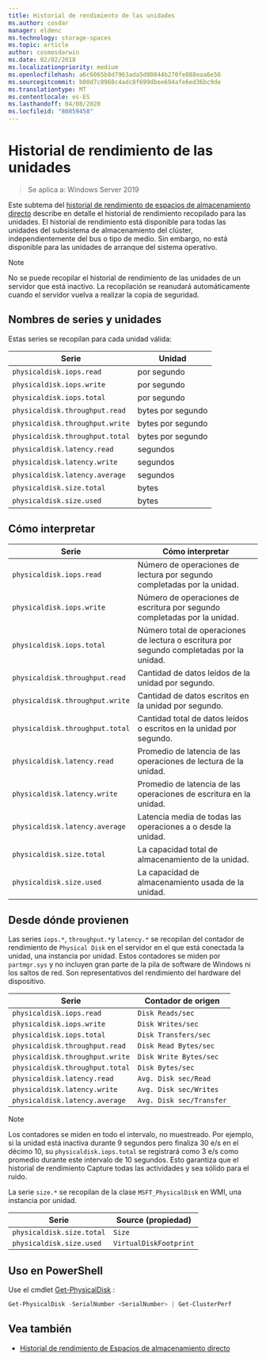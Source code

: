 ```yaml
---
title: Historial de rendimiento de las unidades
ms.author: cosdar
manager: eldenc
ms.technology: storage-spaces
ms.topic: article
author: cosmosdarwin
ms.date: 02/02/2018
ms.localizationpriority: medium
ms.openlocfilehash: a6c6065b8d7963ada5d80844b270fe088eaa6e56
ms.sourcegitcommit: b00d7c8968c4adc8f699dbee694afe6ed36bc9de
ms.translationtype: MT
ms.contentlocale: es-ES
ms.lasthandoff: 04/08/2020
ms.locfileid: "80859458"
---
```

# <a name="performance-history-for-drives"></a>Historial de rendimiento de las unidades

> Se aplica a: Windows Server 2019

Este subtema del [historial de rendimiento de espacios de almacenamiento directo](performance-history.md) describe en detalle el historial de rendimiento recopilado para las unidades. El historial de rendimiento está disponible para todas las unidades del subsistema de almacenamiento del clúster, independientemente del bus o tipo de medio. Sin embargo, no está disponible para las unidades de arranque del sistema operativo.

   > [!NOTE]
   > No se puede recopilar el historial de rendimiento de las unidades de un servidor que está inactivo. La recopilación se reanudará automáticamente cuando el servidor vuelva a realizar la copia de seguridad.

## <a name="series-names-and-units"></a>Nombres de series y unidades

Estas series se recopilan para cada unidad válida:

| Serie                          | Unidad             |
|---------------------------------|------------------|
| `physicaldisk.iops.read`        | por segundo       |
| `physicaldisk.iops.write`       | por segundo       |
| `physicaldisk.iops.total`       | por segundo       |
| `physicaldisk.throughput.read`  | bytes por segundo |
| `physicaldisk.throughput.write` | bytes por segundo |
| `physicaldisk.throughput.total` | bytes por segundo |
| `physicaldisk.latency.read`     | segundos          |
| `physicaldisk.latency.write`    | segundos          |
| `physicaldisk.latency.average`  | segundos          |
| `physicaldisk.size.total`       | bytes            |
| `physicaldisk.size.used`        | bytes            |

## <a name="how-to-interpret"></a>Cómo interpretar

| Serie                          | Cómo interpretar                                                            |
|---------------------------------|-----------------------------------------------------------------------------|
| `physicaldisk.iops.read`        | Número de operaciones de lectura por segundo completadas por la unidad.                |
| `physicaldisk.iops.write`       | Número de operaciones de escritura por segundo completadas por la unidad.               |
| `physicaldisk.iops.total`       | Número total de operaciones de lectura o escritura por segundo completadas por la unidad. |
| `physicaldisk.throughput.read`  | Cantidad de datos leídos de la unidad por segundo.                            |
| `physicaldisk.throughput.write` | Cantidad de datos escritos en la unidad por segundo.                           |
| `physicaldisk.throughput.total` | Cantidad total de datos leídos o escritos en la unidad por segundo.        |
| `physicaldisk.latency.read`     | Promedio de latencia de las operaciones de lectura de la unidad.                          |
| `physicaldisk.latency.write`    | Promedio de latencia de las operaciones de escritura en la unidad.                           |
| `physicaldisk.latency.average`  | Latencia media de todas las operaciones a o desde la unidad.                     |
| `physicaldisk.size.total`       | La capacidad total de almacenamiento de la unidad.                                    |
| `physicaldisk.size.used`        | La capacidad de almacenamiento usada de la unidad.                                     |

## <a name="where-they-come-from"></a>Desde dónde provienen

Las series `iops.*`, `throughput.*`y `latency.*` se recopilan del contador de rendimiento de `Physical Disk` en el servidor en el que está conectada la unidad, una instancia por unidad. Estos contadores se miden por `partmgr.sys` y no incluyen gran parte de la pila de software de Windows ni los saltos de red. Son representativos del rendimiento del hardware del dispositivo.

| Serie                          | Contador de origen           |
|---------------------------------|--------------------------|
| `physicaldisk.iops.read`        | `Disk Reads/sec`         |
| `physicaldisk.iops.write`       | `Disk Writes/sec`        |
| `physicaldisk.iops.total`       | `Disk Transfers/sec`     |
| `physicaldisk.throughput.read`  | `Disk Read Bytes/sec`    |
| `physicaldisk.throughput.write` | `Disk Write Bytes/sec`   |
| `physicaldisk.throughput.total` | `Disk Bytes/sec`         |
| `physicaldisk.latency.read`     | `Avg. Disk sec/Read`     |
| `physicaldisk.latency.write`    | `Avg. Disk sec/Writes`   |
| `physicaldisk.latency.average`  | `Avg. Disk sec/Transfer` |

   > [!NOTE]
   > Los contadores se miden en todo el intervalo, no muestreado. Por ejemplo, si la unidad está inactiva durante 9 segundos pero finaliza 30 e/s en el décimo 10, su `physicaldisk.iops.total` se registrará como 3 e/s como promedio durante este intervalo de 10 segundos. Esto garantiza que el historial de rendimiento Capture todas las actividades y sea sólido para el ruido.

La serie `size.*` se recopilan de la clase `MSFT_PhysicalDisk` en WMI, una instancia por unidad.

| Serie                          | Source (propiedad)        |
|---------------------------------|------------------------|
| `physicaldisk.size.total`       | `Size`                 |
| `physicaldisk.size.used`        | `VirtualDiskFootprint` |

## <a name="usage-in-powershell"></a>Uso en PowerShell

Use el cmdlet [Get-PhysicalDisk](https://docs.microsoft.com/powershell/module/storage/get-physicaldisk) :

```PowerShell
Get-PhysicalDisk -SerialNumber <SerialNumber> | Get-ClusterPerf
```

## <a name="see-also"></a>Vea también

- [Historial de rendimiento de Espacios de almacenamiento directo](performance-history.md)
